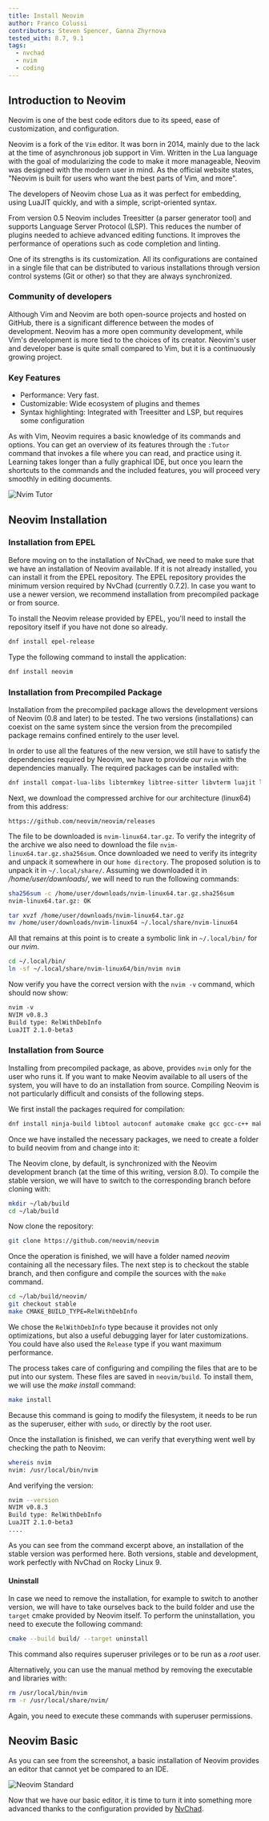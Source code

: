 ```yaml
---
title: Install Neovim
author: Franco Colussi
contributors: Steven Spencer, Ganna Zhyrnova
tested_with: 8.7, 9.1
tags:
  - nvchad
  - nvim
  - coding
---
```


## Introduction to Neovim

Neovim is one of the best code editors due to its speed, ease of customization, and configuration.

Neovim is a fork of the `Vim` editor. It was born in 2014, mainly due to the lack at the time of asynchronous job support in Vim. Written in the Lua language with the goal of modularizing the code to make it more manageable, Neovim was designed with the modern user in mind. As the official website states, "Neovim is built for users who want the best parts of Vim, and more".

The developers of Neovim chose Lua as it was perfect for embedding, using LuaJIT quickly, and with a simple, script-oriented syntax.

From version 0.5 Neovim includes Treesitter (a parser generator tool) and supports Language Server Protocol (LSP). This reduces the number of plugins needed to achieve advanced editing functions. It improves the performance of operations such as code completion and linting.

One of its strengths is its customization. All its configurations are contained in a single file that can be distributed to various installations through version control systems (Git or other) so that they are always synchronized.

### Community of developers

Although Vim and Neovim are both open-source projects and hosted on GitHub, there is a significant difference between the modes of development. Neovim has a more open community development, while Vim's development is more tied to the choices of its creator. Neovim's user and developer base is quite small compared to Vim, but it is a continuously growing project.

### Key Features

- Performance: Very fast.
- Customizable: Wide ecosystem of plugins and themes
- Syntax highlighting: Integrated with Treesitter and LSP, but requires some configuration

As with Vim, Neovim requires a basic knowledge of its commands and options. You can get an overview of its features through the `:Tutor` command that invokes a file where you can read, and practice using it. Learning takes longer than a fully graphical IDE, but once you learn the shortcuts to the commands and the included features, you will proceed very smoothly in editing documents.

![Nvim Tutor](images/neovim_tutor.png)

## Neovim Installation

### Installation from EPEL

Before moving on to the installation of NvChad, we need to make sure that we have an installation of Neovim available. If it is not already installed, you can install it from the EPEL repository. The EPEL repository provides the minimum version required by NvChad (currently 0.7.2). In case you want to use a newer version, we recommend installation from precompiled package or from source.

To install the Neovim release provided by EPEL, you'll need to install the repository itself if you have not done so already.

```bash
dnf install epel-release
```

Type the following command to install the application:

```bash
dnf install neovim
```

### Installation from Precompiled Package

Installation from the precompiled package allows the development versions of Neovim (0.8 and later) to be tested. The two versions (installations) can coexist on the same system since the version from the precompiled package remains confined entirely to the user level.

In order to use all the features of the new version, we still have to satisfy the dependencies required by Neovim, we have to provide _our_ `nvim` with the dependencies manually. The required packages can be installed with:

```bash
dnf install compat-lua-libs libtermkey libtree-sitter libvterm luajit luajit2.1-luv msgpack unibilium xsel
```

Next, we download the compressed archive for our architecture (linux64) from this address:

```text
https://github.com/neovim/neovim/releases
```

The file to be downloaded is `nvim-linux64.tar.gz`. To verify the integrity of the archive we also need to download the file `nvim-linux64.tar.gz.sha256sum`. Once downloaded we need to verify its integrity and unpack it somewhere in our `home directory`. The proposed solution is to unpack it in `~/.local/share/`. Assuming we downloaded it in _/home/user/downloads/_, we will need to run the following commands:

```bash
sha256sum -c /home/user/downloads/nvim-linux64.tar.gz.sha256sum
nvim-linux64.tar.gz: OK

tar xvzf /home/user/downloads/nvim-linux64.tar.gz
mv /home/user/downloads/nvim-linux64 ~/.local/share/nvim-linux64
```

All that remains at this point is to create a symbolic link in `~/.local/bin/` for our _nvim_.

```bash
cd ~/.local/bin/
ln -sf ~/.local/share/nvim-linux64/bin/nvim nvim
```

Now verify you have the correct version with the `nvim -v` command, which should now show:

```txt
nvim -v
NVIM v0.8.3
Build type: RelWithDebInfo
LuaJIT 2.1.0-beta3
```

### Installation from Source

Installing from precompiled package, as above, provides `nvim` only for the user who runs it. If you want to make Neovim available to all users of the system, you will have to do an installation from source. Compiling Neovim is not particularly difficult and consists of the following steps.

We first install the packages required for compilation:

```bash
dnf install ninja-build libtool autoconf automake cmake gcc gcc-c++ make pkgconfig unzip patch gettext curl git
```

Once we have installed the necessary packages, we need to create a folder to build neovim from and change into it:

The Neovim clone, by default, is synchronized with the Neovim development branch (at the time of this writing, version 8.0). To compile the stable version, we will have to switch to the corresponding branch before cloning with:

```bash
mkdir ~/lab/build
cd ~/lab/build
```

Now clone the repository:

```bash
git clone https://github.com/neovim/neovim
```

Once the operation is finished, we will have a folder named _neovim_ containing all the necessary files. The next step is to checkout the stable branch, and then configure and compile the sources with the `make` command.

```bash
cd ~/lab/build/neovim/
git checkout stable
make CMAKE_BUILD_TYPE=RelWithDebInfo
```

We chose the `RelWithDebInfo` type because it provides not only optimizations, but also a useful debugging layer for later customizations. You could have also used the `Release` type if you want maximum performance.

The process takes care of configuring and compiling the files that are to be put into our system. These files are saved in `neovim/build`. To install them, we will use the _make install_ command:

```bash
make install
```

Because this command is going to modify the filesystem, it needs to be run as the superuser, either with `sudo`, or directly by the root user.

Once the installation is finished, we can verify that everything went well by checking the path to Neovim:

```bash
whereis nvim
nvim: /usr/local/bin/nvim
```

And verifying the version:

```bash
nvim --version
NVIM v0.8.3
Build type: RelWithDebInfo
LuaJIT 2.1.0-beta3
....
```

As you can see from the command excerpt above, an installation of the stable version was performed here. Both versions, stable and development, work perfectly with NvChad on Rocky Linux 9.

#### Uninstall

In case we need to remove the installation, for example to switch to another version, we will have to take ourselves back to the build folder and use the `target` cmake provided by Neovim itself. To perform the uninstallation, you need to execute the following command:

```bash
cmake --build build/ --target uninstall
```

This command also requires superuser privileges or to be run as a _root_ user.

Alternatively, you can use the manual method by removing the executable and libraries with:

```bash
rm /usr/local/bin/nvim
rm -r /usr/local/share/nvim/
```

Again, you need to execute these commands with superuser permissions.

## Neovim Basic

As you can see from the screenshot, a basic installation of Neovim provides an editor that cannot yet be compared to an IDE.

![Neovim Standard](images/nvim_standard.png)

Now that we have our basic editor, it is time to turn it into something more advanced thanks to the configuration provided by [NvChad](install_nvchad.md).
